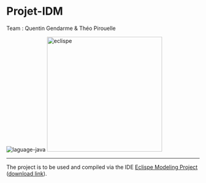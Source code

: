 # Projet-IDM

Team : Quentin Gendarme & Théo Pirouelle

<img src="https://img.shields.io/badge/language-java-yellow?style=flat-square" alt="laguage-java" />

<img src="https://upload.wikimedia.org/wikipedia/commons/thumb/d/d0/Eclipse-Luna-Logo.svg/2560px-Eclipse-Luna-Logo.svg.png" alt="eclispe" width="300" />

---

The project is to be used and compiled via the IDE [Eclispe Modeling Project](https://www.eclipse.org/modeling/) ([download link](https://www.eclipse.org/downloads/packages/release/2022-03/r/eclipse-modeling-tools)).
